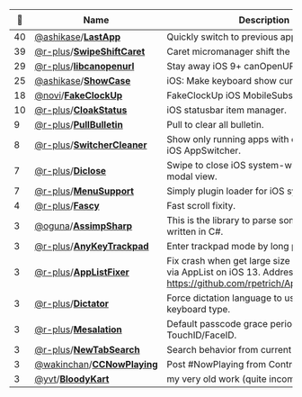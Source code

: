 |:star2: | Name | Description | 🌍|
|---|---|---|---|
|40|[@ashikase](https://github.com/ashikase)/[**LastApp**](https://github.com/ashikase/LastApp)|Quickly switch to previous application.||
|39|[@r-plus](https://github.com/r-plus)/[**SwipeShiftCaret**](https://github.com/r-plus/SwipeShiftCaret)|Caret micromanager shift the caret via swipe.||
|29|[@r-plus](https://github.com/r-plus)/[**libcanopenurl**](https://github.com/r-plus/libcanopenurl)|Stay away iOS 9+ canOpenURL: restriction.||
|25|[@ashikase](https://github.com/ashikase)/[**ShowCase**](https://github.com/ashikase/ShowCase)|iOS: Make keyboard show current case.||
|18|[@novi](https://github.com/novi)/[**FakeClockUp**](https://github.com/novi/FakeClockUp)|FakeClockUp iOS MobileSubstrate PlugIn||
|10|[@r-plus](https://github.com/r-plus)/[**CloakStatus**](https://github.com/r-plus/CloakStatus)|iOS statusbar item manager.||
|9|[@r-plus](https://github.com/r-plus)/[**PullBulletin**](https://github.com/r-plus/PullBulletin)|Pull to clear all bulletin.||
|8|[@r-plus](https://github.com/r-plus)/[**SwitcherCleaner**](https://github.com/r-plus/SwitcherCleaner)|Show only running apps with quit button for iOS AppSwitcher.||
|7|[@r-plus](https://github.com/r-plus)/[**Diclose**](https://github.com/r-plus/Diclose)|Swipe to close iOS system-wide 'Look Up' modal view.||
|7|[@r-plus](https://github.com/r-plus)/[**MenuSupport**](https://github.com/r-plus/MenuSupport)|Simply plugin loader for iOS system menu.||
|4|[@r-plus](https://github.com/r-plus)/[**Fascy**](https://github.com/r-plus/Fascy)|Fast scroll fixity.||
|3|[@oguna](https://github.com/oguna)/[**AssimpSharp**](https://github.com/oguna/AssimpSharp)|This is the library to parse some 3d formats written in C#.||
|3|[@r-plus](https://github.com/r-plus)/[**AnyKeyTrackpad**](https://github.com/r-plus/AnyKeyTrackpad)|Enter trackpad mode by long press anykey||
|3|[@r-plus](https://github.com/r-plus)/[**AppListFixer**](https://github.com/r-plus/AppListFixer)|Fix crash when get large size of icon image via AppList on iOS 13. Address to https://github.com/rpetrich/AppList/issues/36||
|3|[@r-plus](https://github.com/r-plus)/[**Dictator**](https://github.com/r-plus/Dictator)|Force dictation language to use in all keyboard type.||
|3|[@r-plus](https://github.com/r-plus)/[**Mesalation**](https://github.com/r-plus/Mesalation)|Default passcode grace period with TouchID/FaceID.||
|3|[@r-plus](https://github.com/r-plus)/[**NewTabSearch**](https://github.com/r-plus/NewTabSearch)|Search behavior from current to new.||
|3|[@wakinchan](https://github.com/wakinchan)/[**CCNowPlaying**](https://github.com/wakinchan/CCNowPlaying)|Post #NowPlaying from Control Center||
|3|[@yvt](https://github.com/yvt)/[**BloodyKart**](https://github.com/yvt/BloodyKart)|my very old work (quite incomplete)|[:arrow_upper_right:](http://yvt.jp/pages/games/bloodykart)|

